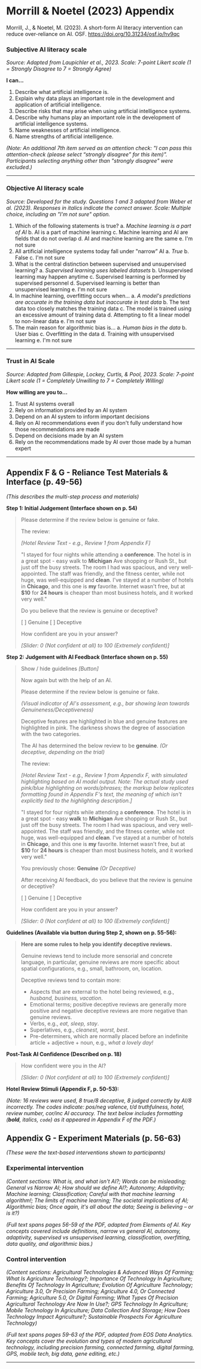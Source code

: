 # Morrill & Noetel (2023) Appendix 

Morrill, J., & Noetel, M. (2023). A short-form AI literacy intervention can reduce over-reliance on AI. OSF. https://doi.org/10.31234/osf.io/hv9qc

### Subjective AI literacy scale

*Source: Adapted from Laupichler et al., 2023.*
*Scale: 7-point Likert scale (1 = Strongly Disagree to 7 = Strongly Agree)*

**I can...**
1.  Describe what artificial intelligence is.
2.  Explain why data plays an important role in the development and application of artificial intelligence.
3.  Describe risks that may arise when using artificial intelligence systems.
4.  Describe why humans play an important role in the development of artificial intelligence systems.
5.  Name weaknesses of artificial intelligence.
6.  Name strengths of artificial intelligence.

*(Note: An additional 7th item served as an attention check: "I can pass this attention-check (please select “strongly disagree” for this item)". Participants selecting anything other than "strongly disagree" were excluded.)*

---

### Objective AI literacy scale

*Source: Developed for the study. Questions 1 and 3 adapted from Weber et al. (2023). Responses in italics indicate the correct answer.*
*Scale: Multiple choice, including an "I'm not sure" option.*

1.  Which of the following statements is true?
    a.  *Machine learning is a part of AI*
    b.  AI is a part of machine learning
    c.  Machine learning and AI are fields that do not overlap
    d.  AI and machine learning are the same
    e.  I'm not sure
2.  All artificial intelligence systems today fall under "narrow” AI
    a.  *True*
    b.  False
    c.  I'm not sure
3.  What is the central distinction between supervised and unsupervised learning?
    a.  *Supervised learning uses labeled datasets*
    b.  Unsupervised learning may happen anytime
    c.  Supervised learning is performed by supervised personnel
    d.  Supervised learning is better than unsupervised learning
    e.  I'm not sure
4.  In machine learning, overfitting occurs when...
    a.  *A model's predictions are accurate in the training data but inaccurate in test data*
    b.  The test data too closely matches the training data
    c.  The model is trained using an excessive amount of training data
    d.  Attempting to fit a linear model to non-linear data
    e.  I'm not sure
5.  The main reason for algorithmic bias is...
    a.  *Human bias in the data*
    b.  User bias
    c.  Overfitting in the data
    d.  Training with unsupervised learning
    e.  I'm not sure

---

### Trust in AI Scale

*Source: Adapted from Gillespie, Lockey, Curtis, & Pool, 2023.*
*Scale: 7-point Likert scale (1 = Completely Unwilling to 7 = Completely Willing)*

**How willing are you to...**
1.  Trust AI systems overall
2.  Rely on information provided by an AI system
3.  Depend on an AI system to inform important decisions
4.  Rely on AI recommendations even if you don't fully understand how those recommendations are made
5.  Depend on decisions made by an AI system
6.  Rely on the recommendations made by AI over those made by a human expert

---

## Appendix F & G - Reliance Test Materials & Interface (p. 49-56)

*(This describes the multi-step process and materials)*

**Step 1: Initial Judgement (Interface shown on p. 54)**

> Please determine if the review below is genuine or fake.
>
> The review:
>
> *[Hotel Review Text - e.g., Review 1 from Appendix F]*
>
> "I stayed for four nights while attending a **conference**. The hotel is in a great spot - easy walk to **Michigan** Ave shopping or Rush St., but just off the busy streets. The room I had was spacious, and very well-appointed. The staff was friendly, and the fitness center, while not huge, was well-equipped and **clean**. I've stayed at a number of hotels in **Chicago**, and this one is **my** favorite. Internet wasn't free, but at **$10** for **24 hours** is cheaper than most business hotels, and it worked very well."
>
> Do you believe that the review is genuine or deceptive?
>
> \[ ] Genuine
> \[ ] Deceptive
>
> How confident are you in your answer?
>
> *[Slider: 0 (Not confident at all) to 100 (Extremely confident)]*

**Step 2: Judgement with AI Feedback (Interface shown on p. 55)**

> Show / hide guidelines *[Button]*
>
> Now again but with the help of an AI.
>
> Please determine if the review below is genuine or fake.
>
> *(Visual indicator of AI's assessment, e.g., bar showing lean towards Genuineness/Deceptiveness)*
>
> Deceptive features are highlighted in blue and genuine features are highlighted in pink. The darkness shows the degree of association with the two categories.
>
> The AI has determined the below review to be **genuine**. *(Or deceptive, depending on the trial)*
>
> The review:
>
> *[Hotel Review Text - e.g., Review 1 from Appendix F, with simulated highlighting based on AI model output. Note: The actual study used pink/blue highlighting on words/phrases; the markup below replicates formatting found in Appendix F's text, the meaning of which isn't explicitly tied to the highlighting description.]*
>
> "I stayed for four nights while attending a **conference**. The hotel is in a great spot - easy **walk** to **Michigan** Ave shopping or Rush St., but just off the busy streets. The room I had was spacious, and very well-appointed. The staff was friendly, and the fitness center, while not huge, was well-equipped and **clean**. I've stayed at a number of hotels in **Chicago**, and this one is **my** favorite. Internet wasn't free, but at **$10** for **24 hours** is cheaper than most business hotels, and it worked very well."
>
> You previously chose: **Genuine** *(Or Deceptive)*
>
> After receiving AI feedback, do you believe that the review is genuine or deceptive?
>
> \[ ] Genuine
> \[ ] Deceptive
>
> How confident are you in your answer?
>
> *[Slider: 0 (Not confident at all) to 100 (Extremely confident)]*

**Guidelines (Available via button during Step 2, shown on p. 55-56):**

> **Here are some rules to help you identify deceptive reviews.**
>
> Genuine reviews tend to include more sensorial and concrete language, in particular, genuine reviews are more specific about spatial configurations, e.g., small, bathroom, on, location.
>
> Deceptive reviews tend to contain more:
>
> *   Aspects that are external to the hotel being reviewed, e.g., *husband, business, vacation*.
> *   Emotional terms; positive deceptive reviews are generally more positive and negative deceptive reviews are more negative than genuine reviews.
> *   Verbs, e.g., *eat, sleep, stay*.
> *   Superlatives, e.g., *cleanest, worst, best*.
> *   Pre-determiners, which are normally placed before an indefinite article + adjective + noun, e.g., *what a lovely day!*

**Post-Task AI Confidence (Described on p. 18)**

> How confident were you in the AI?
>
> *[Slider: 0 (Not confident at all) to 100 (Extremely confident)]*

**Hotel Review Stimuli (Appendix F, p. 50-53):**

*(Note: 16 reviews were used, 8 true/8 deceptive, 8 judged correctly by AI/8 incorrectly. The codes indicate: pos/neg valence, t/d truthfulness, hotel, review number, cor/inc AI accuracy. The text below includes formatting (**bold**, *italics*, `code`) as it appeared in Appendix F of the PDF.)*


## Appendix G - Experiment Materials (p. 56-63)

*(These were the text-based interventions shown to participants)*

### Experimental intervention

*(Content sections: What is, and what isn't AI?; Words can be misleading; General vs Narrow AI; How should we define AI?; Autonomy; Adaptivity; Machine learning; Classification; Careful with that machine learning algorithm!; The limits of machine learning; The societal implications of AI; Algorithmic bias; Once again, it's all about the data; Seeing is believing – or is it?)*

*(Full text spans pages 56-59 of the PDF, adapted from Elements of AI. Key concepts covered include definitions, narrow vs general AI, autonomy, adaptivity, supervised vs unsupervised learning, classification, overfitting, data quality, and algorithmic bias.)*

### Control intervention

*(Content sections: Agricultural Technologies & Advanced Ways Of Farming; What Is Agriculture Technology?; Importance Of Technology In Agriculture; Benefits Of Technology In Agriculture; Evolution Of Agriculture Technology; Agriculture 3.0, Or Precision Farming; Agriculture 4.0, Or Connected Farming; Agriculture 5.0, Or Digital Farming; What Types Of Precision Agricultural Technology Are Now In Use?; GPS Technology In Agriculture; Mobile Technology In Agriculture; Data Collection And Storage; How Does Technology Impact Agriculture?; Sustainable Prospects For Agriculture Technology)*

*(Full text spans pages 59-63 of the PDF, adapted from EOS Data Analytics. Key concepts cover the evolution and types of modern agricultural technology, including precision farming, connected farming, digital farming, GPS, mobile tech, big data, gene editing, etc.)*

---


